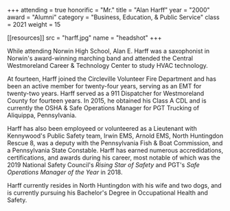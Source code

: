 +++
attending  = true
honorific  = "Mr."
title      = "Alan Harff"
year       = "2000"
award      = "Alumni"
category   = "Business, Education, & Public Service"
class      = 2021
weight     = 15

[[resources]]
  src  = "harff.jpg"
  name = "headshot"
+++

While attending Norwin High School, Alan E. Harff was a saxophonist in Norwin's award-winning marching band and attended the Central Westmoreland Career & Technology Center to study HVAC technology.

At fourteen, Harff joined the Circleville Volunteer Fire Department and has been an active member for twenty-four years, serving as an EMT for twenty-two years. Harff served as a 911 Dispatcher for Westmoreland County for fourteen years. In 2015, he obtained his Class A CDL and is currently the OSHA & Safe Operations Manager for PGT Trucking of Aliquippa, Pennsylvania.

Harff has also been employeed or volunteered as a Lieutenant with Kennywood's Public Safety team, Irwin EMS, Arnold EMS, North Huntingdon Rescue 8, was a deputy with the Pennsylvania Fish & Boat Commission, and a Pennsylvania State Constable. Harff has earned numerous accredidations, certifications, and awards during his career, most notable of which was the 2019 National Safety Council's *Rising Star of Safety* and PGT's *Safe Operations Manager of the Year* in 2018.

Harff currently resides in North Huntingdon with his wife and two dogs, and is currently pursuing his Bachelor's Degree in Occupational Health and Safety.
